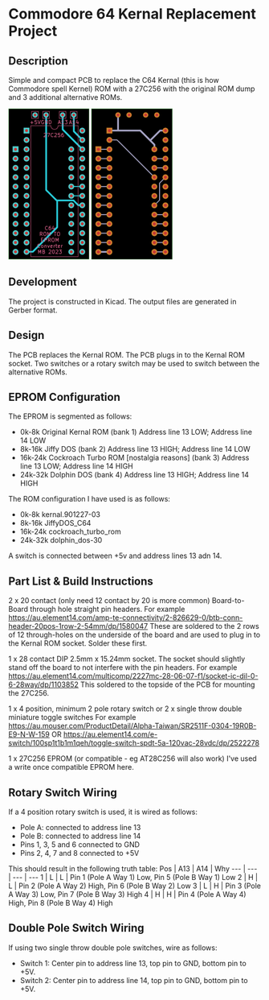 # Commodore 64 Kernal Replacement Project

## Description

Simple and compact PCB to replace the C64 Kernal (this is how Commodore spell Kernel) ROM with a 27C256 with the original ROM dump and 3 additional alternative ROMs.

![PCB Front](./assets/c64-pcb-front.png)
![PCB Back](./assets/c64-pcb-back.png)

## Development

The project is constructed in Kicad. The output files are generated in Gerber format.

## Design

The PCB replaces the Kernal ROM. The PCB plugs in to the Kernal ROM socket. Two switches or a rotary switch may be used to switch between the alternative ROMs.

## EPROM Configuration

The EPROM is segmented as follows:

- 0k-8k Original Kernal ROM (bank 1) Address line 13 LOW; Address line 14 LOW
- 8k-16k Jiffy DOS (bank 2) Address line 13 HIGH; Address line 14 LOW
- 16k-24k Cockroach Turbo ROM [nostalgia reasons] (bank 3) Address line 13 LOW; Address line 14 HIGH
- 24k-32k Dolphin DOS (bank 4) Address line 13 HIGH; Address line 14 HIGH

The ROM configuration I have used is as follows:

- 0k-8k kernal.901227-03
- 8k-16k JiffyDOS_C64
- 16k-24k cockroach_turbo_rom
- 24k-32k dolphin_dos-30

A switch is connected between +5v and address lines 13 adn 14.

## Part List & Build Instructions

2 x 20 contact (only need 12 contact by 20 is more common) Board-to-Board through hole straight pin headers.
For example <https://au.element14.com/amp-te-connectivity/2-826629-0/btb-conn-header-20pos-1row-2-54mm/dp/1580047>
These are soldered to the 2 rows of 12 through-holes on the underside of the board and are used to plug in to the Kernal ROM socket.
Solder these first.

1 x 28 contact DIP 2.5mm x 15.24mm socket. The socket should slightly stand off the board to not interfere with the pin headers.
For example <https://au.element14.com/multicomp/2227mc-28-06-07-f1/socket-ic-dil-0-6-28way/dp/1103852>
This soldered to the topside of the PCB for mounting the 27C256.

1 x 4 position, minimum 2 pole rotary switch or 2 x single throw double miniature toggle switches
For example <https://au.mouser.com/ProductDetail/Alpha-Taiwan/SR2511F-0304-19R0B-E9-N-W-159> OR
<https://au.element14.com/e-switch/100sp1t1b1m1qeh/toggle-switch-spdt-5a-120vac-28vdc/dp/2522278>

1 x 27C256 EPROM (or compatible - eg AT28C256 will also work)
I've used a write once compatible EPROM here.

## Rotary Switch Wiring

If a 4 position rotary switch is used, it is wired as follows:
- Pole A: connected to address line 13
- Pole B: connected to address line 14
- Pins 1, 3, 5 and 6 connected to GND
- Pins 2, 4, 7 and 8 connected to +5V

This should result in the following truth table:
Pos | A13 | A14 | Why
--- | --- | --- | ---
1 | L | L | Pin 1 (Pole A Way 1) Low, Pin 5 (Pole B Way 1) Low
2 | H | L | Pin 2 (Pole A Way 2) High, Pin 6 (Pole B Way 2) Low
3 | L | H | Pin 3 (Pole A Way 3) Low, Pin 7 (Pole B Way 3) High
4 | H | H | Pin 4 (Pole A Way 4) High, Pin 8 (Pole B Way 4) High

## Double Pole Switch Wiring

If using two single throw double pole switches, wire as follows:
- Switch 1: Center pin to address line 13, top pin to GND, bottom pin to +5V.
- Switch 2: Center pin to address line 14, top pin to GND, bottom pin to +5V.

